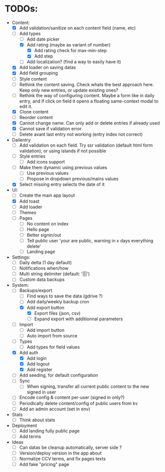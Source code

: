 # TODOs:

- Content:
  - [x] Add validation/sanitize on each content field (name, etc)
  - [ ] Add types
    - [ ] Add date picker
    - [x] Add rating (maybe as variant of number)
      - [x] Add rating check for max-min-step
      - [x] Add step
    - [ ] Add localization? (find a way to easily have it)
  - [x] Add loader on saving datas
  - [x] Add field grouping
  - [ ] Style content
  - [ ] Rethink the content saving. Check whats the best approach here. Keep only new entries, or update existing ones?
  - [ ] Rethink the way of configuring content. Maybe a form like in daily entry, and if click on field it opens a floating same-context modal to edit it.
  - [x] Clone content
  - [ ] Reorder content
  - [x] Cannot change name. Can only add or delete entries if already used
  - [x] Cannot save if validation error
  - [ ] Delete avant last entry not working (entry index not correct)
- Dailentry
  - [ ] Add validation on each field. Try ssr validation (default html form validation), or using islands if not possible
  - [ ] Style entries
    - [ ] Add icons support
  - [ ] Make them dynamic using previous values
    - [ ] Use previous values
    - [ ] Propose in dropdown previous/mains values
  - [x] Select missing entry selects the date of it
- UI:
  - [ ] Create the main app layout
  - [x] Add toast
  - [ ] Add loader
  - [ ] Themes
  - [ ] Pages
    - [ ] No content on index
    - [ ] Hello page
    - [ ] Better signin/out
    - [ ] Tell public user 'your are public, warning in x days everything delete'
    - [ ] Landing page
- Settings:
  - [ ] Daily delta (1 day default)
  - [ ] Notifications when/how
  - [ ] Multi string delimiter (default: '|||')
  - [ ] Custom data backups
- System:
  - [ ] Backups/export
    - [ ] Find ways to save the data (gdrive ?)
    - [ ] Add daily/weekly backup cron
    - [x] Add export button
      - [x] Export files (json, csv)
      - [ ] Expand export with additionnal parameters
  - [ ] Import
    - [ ] Add import button
    - [ ] Auto import from source
  - [ ] Types
    - [ ] Add types for field values
  - [x] Add auth
    - [x] Add login
    - [x] Add logout
    - [x] Add register
  - [ ] Add seeding, for default configuration
  - [ ] Sync
    - [ ] When signing, transfer all current public content to the new signed in user
  - [ ] Encode config & content per-user (signed in only?)
  - [ ] Periodically delete content/config of public users from kv
  - [ ] Add an admin account (set in env)
- Stats
  - [ ] Think about stats
- Deployment
  - [ ] Add landing fully public page
  - [ ] Add terms
- Ideas
  - [ ] Can datas be cleanup automatically, server side ?
  - [ ] Version/deploy version in the app about
  - [ ] Normalize CCV terms, and fix pages texts
  - [ ] Add fake "pricing" page
